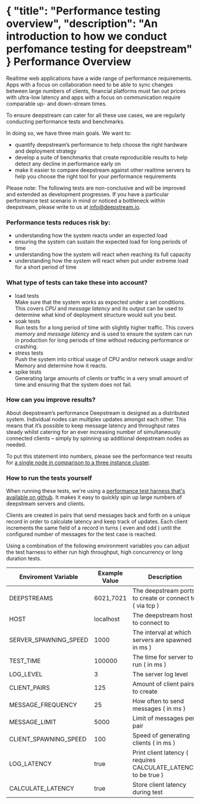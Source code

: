 {
	"title": "Performance testing overview",
	"description": "An introduction to how we conduct perfomance testing for deepstream"
}
Performance Overview
============================

Realtime web applications have a wide range of performance requirements. Apps with a focus on collaboration need to be able to sync changes between large numbers of clients, financial platforms must fan out prices with ultra-low latency and apps with a focus on communication require comparable up- and down-stream times.

To ensure deepstream can cater for all these use cases, we are regularly conducting performance tests and benchmarks.

In doing so, we have three main goals. We want to:

* quantify deepstream’s performance to help choose the right hardware and deployment strategy
* develop a suite of benchmarks that create reproducible results to help detect any decline in performance early on
* make it easier to compare deepstream against other realtime servers to help you choose the right tool for your performance requirements

Please note: The following tests are non-conclusive and will be improved and extended as development progresses. If you have a particular performance test scenario in mind or noticed a bottleneck within deepstream, please write to us at [info@deepstream.io](mailto:info@deepstream.io).


### Performance tests reduces risk by:

* understanding how the system reacts under an expected load 
* ensuring the system can sustain the expected load for long periods of time
* understanding how the system will react when reaching its full capacity
* understanding how the system will react  when put under extreme load for a short period of time

### What type of tests can take these into account?

* load tests<br />
	Make sure that the system works as expected under a set conditions. This covers *CPU* and *message latency* and its output can be used to determine what kind of deployment structure would suit you best. 
* soak tests<br />
	Run tests for a long period of time with slightly higher traffic. This covers *memory* and *message latency* and is used to ensure the system can run in production for long periods of time without reducing performance or crashing.
* stress tests<br />
	Push the system into critical usage of CPU and/or network usage and/or Memory and determine how it reacts.
* spike tests<br />
	Generating large amounts of clients or traffic in a very small amount of time and ensuring that the system does not fail.

### How can you improve results?

About deepstream’s performance
Deepstream is designed as a distributed system. Individual nodes can multiplex updates amongst each other. This means that it’s possible to keep message latency and throughput rates steady whilst catering for an ever increasing number of simultaneously connected clients – simply by spinning up additional deepstream nodes as needed.

To put this statement into numbers, please see the performance test results for [a single node in comparison to a three instance cluster](./performance-single-node-vs-cluster.html).

### How to run the tests yourself

When running these tests, we're using a [performance test harness that's available on github](//github.com/deepstreamIO/deepstream.io-performance). It makes it easy to quickly spin up large numbers of deepstream servers and clients.

Clients are created in pairs that send messages back and forth on a unique record in order to calculate latency and keep track of updates.
Each client increments the same field of a record in turns ( even and odd ) until the configured number of messages for the test case is reached.

Using a combination of the following environment variables you can adjust the test harness to either run high throughput, high concurrency or long duration tests.
<table class="mini">
	<thead>
		<tr>
			<th>Enviroment Variable</th>
			<th>Example Value</th>
			<th>Description</th>
	</thead>
	<tbody>
		<tr>
			<td>DEEPSTREAMS</td>
			<td>6021,7021</td>
			<td>The deepstream ports to create or connect to ( via tcp )</td>
		</tr>
		<tr>
			<td>HOST</td>
			<td>localhost</td>
			<td>The deepstream host to connect to</td>
		</tr>
		<tr>
			<td>SERVER_SPAWNING_SPEED</td>
			<td>1000</td>
			<td>The interval at which servers are spawned ( in ms )</td>
		</tr>
		<tr>
			<td>TEST_TIME</td>
			<td>100000</td>
			<td>The time for server to run ( in ms )</td>
		</tr>
		<tr>
			<td>LOG_LEVEL</td>
			<td>3</td>
			<td>The server log level</td>
		</tr>
		<tr>
			<td>CLIENT_PAIRS</td>
			<td>125</td>
			<td>Amount of client pairs to create</td>
		</tr>
		<tr>
			<td>MESSAGE_FREQUENCY</td>
			<td>25</td>
			<td>How often to send messages ( in ms )</td>
		</tr>		
		<tr>
			<td>MESSAGE_LIMIT</td>
			<td>5000</td>
			<td>Limit of messages per pair</td>
		</tr>	
		<tr>
			<td>CLIENT_SPAWNING_SPEED</td>
			<td>100</td>
			<td>Speed of generating clients ( in ms )</td>
		</tr>		
		<tr>
			<td>LOG_LATENCY</td>
			<td>true</td>
			<td>Print client latency ( requires CALCULATE_LATENCY to be true ) </td>
		</tr>
		<tr>
			<td>CALCULATE_LATENCY</td>
			<td>true</td>
			<td>Store client latency during test</td>
		</tr>
	</tbody>
</table>
 
</div>